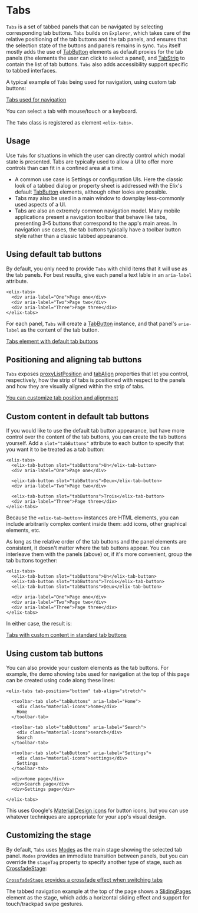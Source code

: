 # Tabs

`Tabs` is a set of tabbed panels that can be navigated by selecting corresponding tab buttons. `Tabs` builds on `Explorer`, which takes care of the relative positioning of the tab buttons and the tab panels, and ensures that the selection state of the buttons and panels remains in sync. `Tabs` itself mostly adds the use of [TabButton](TabBUtton) elements as default proxies for the tab panels (the elements the user can click to select a panel), and [TabStrip](TabStrip) to contain the list of tab buttons. `Tabs` also adds accessibility support specific to tabbed interfaces.

A typical example of `Tabs` being used for navigation, using custom tab buttons:

[Tabs used for navigation](/demos/toolbarTabs.html)

You can select a tab with mouse/touch or a keyboard.

The `Tabs` class is registered as element `<elix-tabs>`.

## Usage

Use `Tabs` for situations in which the user can directly control which modal state is presented. Tabs are typically used to allow a UI to offer more controls than can fit in a confined area at a time.

* A common use case is Settings or configuration UIs. Here the classic look of a
  tabbed dialog or property sheet is addressed with the Elix's default
  [TabButton](TabButton) elements, although other looks are possible.
* Tabs may also be used in a main window to downplay less-commonly used aspects
  of a UI.
* Tabs are also an extremely common navigation model. Many mobile applications
  present a navigation toolbar that behave like tabs, presenting 3–5 buttons
  that correspond to the app's main areas. In navigation use cases, the tab
  buttons typically have a toolbar button style rather than a classic tabbed
  appearance.


## Using default tab buttons

By default, you only need to provide `Tabs` with child items that it will use as the tab panels. For best results, give each panel a text lable in an `aria-label` attribute.

    <elix-tabs>
      <div aria-label="One">Page one</div>
      <div aria-label="Two">Page two</div>
      <div aria-label="Three">Page three</div>
    </elix-tabs>

For each panel, `Tabs` will create a [TabButton](TabButton) instance, and that panel's `aria-label` as the content of the tab button.

[Tabs element with default tab buttons](/demos/tabs.html)


## Positioning and aligning tab buttons

`Tabs` exposes [proxyListPosition](#proxyListPosition) and [tabAlign](#tabAlign) properties that let you control, respectively, how the strip of tabs is positioned with respect to the panels and how they are visually aligned within the strip of tabs.

[You can customize tab position and alignment](/demos/tabPositions.html)


## Custom content in default tab buttons

If you would like to use the default tab button appearance, but have more control over the content of the tab buttons, you can create the tab buttons yourself. Add a `slot="tabButtons"` attribute to each button to specify that you want it to be treated as a tab button:

    <elix-tabs>
      <elix-tab-button slot="tabButtons">Un</elix-tab-button>
      <div aria-label="One">Page one</div>

      <elix-tab-button slot="tabButtons">Deux</elix-tab-button>
      <div aria-label="Two">Page two</div>

      <elix-tab-button slot="tabButtons">Trois</elix-tab-button>
      <div aria-label="Three">Page three</div>
    </elix-tabs>

Because the `<elix-tab-button>` instances are HTML elements, you can include arbitrarily complex content inside them: add icons, other graphical elements, etc.

As long as the relative order of the tab buttons and the panel elements are consistent, it doesn't matter where the tab buttons appear. You can interleave them with the panels (above) or, if it's more convenient, group the tab buttons together:

    <elix-tabs>
      <elix-tab-button slot="tabButtons">Un</elix-tab-button>
      <elix-tab-button slot="tabButtons">Trois</elix-tab-button>
      <elix-tab-button slot="tabButtons">Deux</elix-tab-button>

      <div aria-label="One">Page one</div>
      <div aria-label="Two">Page two</div>
      <div aria-label="Three">Page three</div>
    </elix-tabs>

In either case, the result is:

[Tabs with custom content in standard tab buttons](/demos/tabsWithTabButtons.html)


## Using custom tab buttons

You can also provide your custom elements as the tab buttons. For example, the demo showing tabs used for navigation at the top of this page can be created using code along these lines: 

    <elix-tabs tab-position="bottom" tab-align="stretch">

      <toolbar-tab slot="tabButtons" aria-label="Home">
        <div class="material-icons">home</div>
        Home
      </toolbar-tab>

      <toolbar-tab slot="tabButtons" aria-label="Search">
        <div class="material-icons">search</div>
        Search
      </toolbar-tab>

      <toolbar-tab slot="tabButtons" aria-label="Settings">
        <div class="material-icons">settings</div>
        Settings
      </toolbar-tab>

      <div>Home page</div>
      <div>Search page</div>
      <div>Settings page</div>

    </elix-tabs>

This uses Google's [Material Design icons](https://material.io/icons/) for button icons, but you can use whatever techniques are appropriate for your app's visual design.


## Customizing the stage

By default, `Tabs` uses [Modes](Modes) as the main stage showing the selected tab panel. `Modes` provides an immediate transition between panels, but you can override the `stageTag` property to specify another type of stage, such as [CrossfadeStage](CrossfadeStage):

[`CrossfadeStage` provides a crossfade effect when switching tabs](/demos/serene.html)

The tabbed navigation example at the top of the page shows a [SlidingPages](SlidingPages) element as the stage, which adds a horizontal sliding effect and support for touch/trackpad swipe gestures.